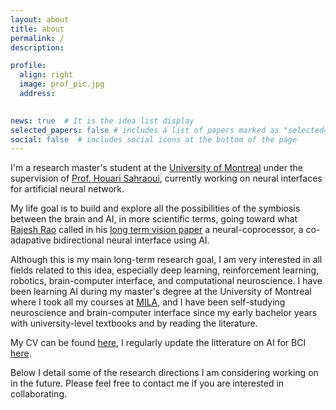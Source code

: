 ```yaml
---
layout: about
title: about
permalink: /
description:  

profile:
  align: right
  image: prof_pic.jpg
  address: 
    

news: true  # It is the idea list display
selected_papers: false # includes a list of papers marked as "selected={true}"
social: false  # includes social icons at the bottom of the page
---
```

I'm a research master's student at the <a href="https://www.umontreal.ca/">University of Montreal</a> under the supervision of
 <a href="https://scholar.google.com/citations?user=xsUkTCEAAAAJ&hl=fr">Prof. Houari Sahraoui</a>, currently working on neural interfaces for artificial neural network.


My life goal is to build and explore all the possibilities of the symbiosis between the brain and AI, in more scientific terms, going toward what <a href="https://en.wikipedia.org/wiki/Rajesh_P._N._Rao"> Rajesh Rao</a> called in his  <a href="https://arxiv.org/abs/1811.11876">long term vision paper</a> a neural-coprocessor, a co-adapative bidirectional neural interface using AI.

Although this is my main long-term research goal, I am very interested in all fields related to this idea, especially deep learning, reinforcement learning, robotics, brain-computer interface, and computational neuroscience. I have been learning AI during my master's degree at the University of Montreal where I took all my courses at <a href="https://mila.quebec/en/">MILA</a>, and I have been self-studying neuroscience and brain-computer interface since my early bachelor years with university-level textbooks and by reading the literature.


My CV can be found [here](http://localhost:4000/atonkamanda/assets/pdf/CV_Aton_Kamanda.pdf), I regularly update the litterature on AI for BCI [here](https://github.com/atonkamanda/awesome-ai-brain-computer-interface).

Below I detail some of the research directions I am considering working on in the future. Please feel free to contact me if you are interested in collaborating.